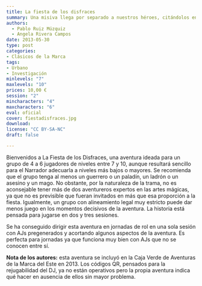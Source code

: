 ```yaml
---
title: La fiesta de los disfraces
summary: Una misiva llega por separado a nuestros héroes, citándolos en el Palacio Mecerreyes de Décimo Fabio Píctor, Conde de Mantoverde, al oeste de Marvalar. ¿Una fiesta de disfraces?
authors:
  - Pablo Ruiz Múzquiz
  - Angela Rivera Campos
date: 2013-05-30
type: post
categories:
- Clásicos de la Marca
tags:
- Urbano
- Investigación
minlevels: "7"
maxlevels: "10"
prices: 10,00 €
session: "2"
mincharacters: "4"
maxcharacters: "6"
eval: oficial
cover: fiestadisfraces.jpg
download:
license: "CC BY-SA-NC"
draft: false

---
```


Bienvenidos a La Fiesta de los Disfraces, una aventura ideada para un grupo de 4 a 6 jugadores de niveles entre 7 y 10, aunque resultará sencillo para el Narrador adecuarla a niveles más bajos o mayores. Se recomienda que el grupo tenga al menos un guerrero o un paladín, un ladrón o un asesino y un mago. No obstante, por la naturaleza de la trama, no es aconsejable tener más de dos aventureros expertos en las artes mágicas, ya que no es previsible que fueran invitados en más que esa proporción a la fiesta. Igualmente, un grupo con alineamiento legal muy estricto puede dar menos juego en los momentos decisivos de la aventura. La historia está pensada para jugarse en dos y tres sesiones.

Se ha conseguido dirigir esta aventura en jornadas de rol en una sola sesión con AJs pregenerados y acortando algunos aspectos de la aventura. Es perfecta para jornadas ya que funciona muy bien con AJs que no se conocen entre sí.

**Nota de los autores:** esta aventura se incluyó en la Caja Verde de Aventuras de la Marca del Este en 2013. Los códigos QR, pensados para la rejugabilidad del DJ, ya no están operativos pero la propia aventura indica qué hacer en ausencia de ellos sin mayor problema.

